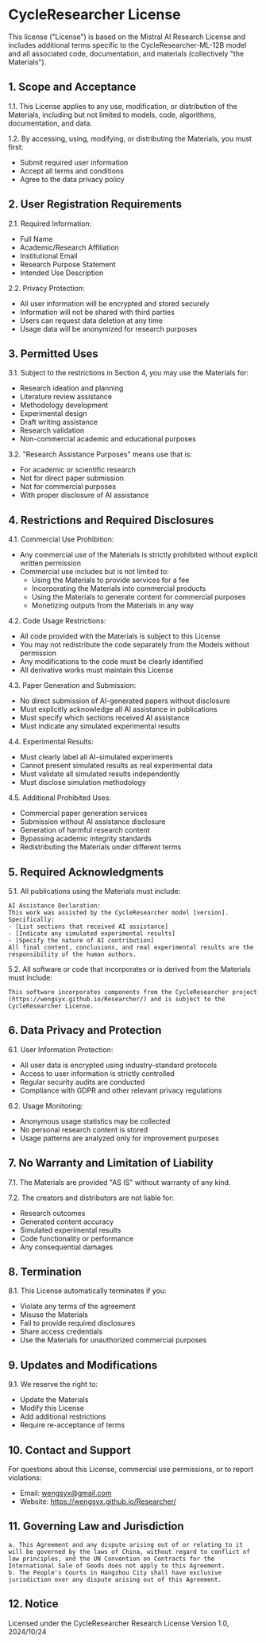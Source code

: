 # CycleResearcher License

This license ("License") is based on the Mistral AI Research License and includes additional terms specific to the CycleResearcher-ML-12B model and all associated code, documentation, and materials (collectively "the Materials").

## 1. Scope and Acceptance

1.1. This License applies to any use, modification, or distribution of the Materials, including but not limited to models, code, algorithms, documentation, and data.

1.2. By accessing, using, modifying, or distributing the Materials, you must first:
   - Submit required user information
   - Accept all terms and conditions
   - Agree to the data privacy policy

## 2. User Registration Requirements

2.1. Required Information:
   - Full Name
   - Academic/Research Affiliation
   - Institutional Email
   - Research Purpose Statement
   - Intended Use Description

2.2. Privacy Protection:
   - All user information will be encrypted and stored securely
   - Information will not be shared with third parties
   - Users can request data deletion at any time
   - Usage data will be anonymized for research purposes

## 3. Permitted Uses

3.1. Subject to the restrictions in Section 4, you may use the Materials for:
   - Research ideation and planning
   - Literature review assistance
   - Methodology development
   - Experimental design
   - Draft writing assistance
   - Research validation
   - Non-commercial academic and educational purposes

3.2. "Research Assistance Purposes" means use that is:
   - For academic or scientific research
   - Not for direct paper submission
   - Not for commercial purposes
   - With proper disclosure of AI assistance

## 4. Restrictions and Required Disclosures

4.1. Commercial Use Prohibition:
   - Any commercial use of the Materials is strictly prohibited without explicit written permission
   - Commercial use includes but is not limited to:
     * Using the Materials to provide services for a fee
     * Incorporating the Materials into commercial products
     * Using the Materials to generate content for commercial purposes
     * Monetizing outputs from the Materials in any way

4.2. Code Usage Restrictions:
   - All code provided with the Materials is subject to this License
   - You may not redistribute the code separately from the Models without permission
   - Any modifications to the code must be clearly identified
   - All derivative works must maintain this License

4.3. Paper Generation and Submission:
   - No direct submission of AI-generated papers without disclosure
   - Must explicitly acknowledge all AI assistance in publications
   - Must specify which sections received AI assistance
   - Must indicate any simulated experimental results

4.4. Experimental Results:
   - Must clearly label all AI-simulated experiments
   - Cannot present simulated results as real experimental data
   - Must validate all simulated results independently
   - Must disclose simulation methodology

4.5. Additional Prohibited Uses:
   - Commercial paper generation services
   - Submission without AI assistance disclosure
   - Generation of harmful research content
   - Bypassing academic integrity standards
   - Redistributing the Materials under different terms

## 5. Required Acknowledgments

5.1. All publications using the Materials must include:

```
AI Assistance Declaration:
This work was assisted by the CycleResearcher model [version]. Specifically:
- [List sections that received AI assistance]
- [Indicate any simulated experimental results]
- [Specify the nature of AI contribution]
All final content, conclusions, and real experimental results are the responsibility of the human authors.
```

5.2. All software or code that incorporates or is derived from the Materials must include:

```
This software incorporates components from the CycleResearcher project 
(https://wengsyx.github.io/Researcher/) and is subject to the CycleResearcher License.
```

## 6. Data Privacy and Protection

6.1. User Information Protection:
   - All user data is encrypted using industry-standard protocols
   - Access to user information is strictly controlled
   - Regular security audits are conducted
   - Compliance with GDPR and other relevant privacy regulations

6.2. Usage Monitoring:
   - Anonymous usage statistics may be collected
   - No personal research content is stored
   - Usage patterns are analyzed only for improvement purposes

## 7. No Warranty and Limitation of Liability

7.1. The Materials are provided "AS IS" without warranty of any kind.

7.2. The creators and distributors are not liable for:
   - Research outcomes
   - Generated content accuracy
   - Simulated experimental results
   - Code functionality or performance
   - Any consequential damages

## 8. Termination

8.1. This License automatically terminates if you:
   - Violate any terms of the agreement
   - Misuse the Materials
   - Fail to provide required disclosures
   - Share access credentials
   - Use the Materials for unauthorized commercial purposes

## 9. Updates and Modifications

9.1. We reserve the right to:
   - Update the Materials
   - Modify this License
   - Add additional restrictions
   - Require re-acceptance of terms

## 10. Contact and Support

For questions about this License, commercial use permissions, or to report violations:
- Email: wengsyx@gmail.com
- Website: https://wengsyx.github.io/Researcher/

## 11. Governing Law and Jurisdiction
    a. This Agreement and any dispute arising out of or relating to it will be governed by the laws of China, without regard to conflict of law principles, and the UN Convention on Contracts for the International Sale of Goods does not apply to this Agreement.
    b. The People's Courts in Hangzhou City shall have exclusive jurisdiction over any dispute arising out of this Agreement.
    
## 12. Notice
Licensed under the CycleResearcher Research License
Version 1.0, 2024/10/24
